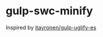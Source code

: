 # gulp-swc-minify

Inspired by [itayronen/gulp-uglify-es](https://gitlab.com/itayronen/gulp-uglify-es)